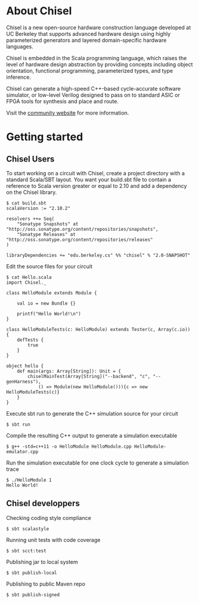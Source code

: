 About Chisel
============

Chisel is a new open-source hardware construction language developed
at UC Berkeley that supports advanced hardware design using highly
parameterized generators and layered domain-specific hardware languages.

Chisel is embedded in the Scala programming language, which raises the level
of hardware design abstraction by providing concepts including object
orientation, functional programming, parameterized types, and type inference.

Chisel can generate a high-speed C++-based cycle-accurate software simulator,
or low-level Verilog designed to pass on to standard ASIC or FPGA tools
for synthesis and place and route.

Visit the [community website](http://chisel.eecs.berkeley.edu/) for more
information.

Getting started
===============

Chisel Users
------------

To start working on a circuit with Chisel, create a project directory
with a standard Scala/SBT layout. You want your build.sbt file to
contain a reference to Scala version greater or equal to 2.10 and
add a dependency on the Chisel library.

    $ cat build.sbt
    scalaVersion := "2.10.2"

    resolvers ++= Seq(
        "Sonatype Snapshots" at "http://oss.sonatype.org/content/repositories/snapshots",
        "Sonatype Releases" at "http://oss.sonatype.org/content/repositories/releases"
    )

    libraryDependencies += "edu.berkeley.cs" %% "chisel" % "2.0-SNAPSHOT"

Edit the source files for your circuit

    $ cat Hello.scala
    import Chisel._

    class HelloModule extends Module {

        val io = new Bundle {}

        printf("Hello World!\n")
    }

    class HelloModuleTests(c: HelloModule) extends Tester(c, Array(c.io)) {
        defTests {
            true
        }
    }

    object hello {
        def main(args: Array[String]): Unit = {
            chiselMainTest(Array[String]("--backend", "c", "--genHarness"),
                () => Module(new HelloModule())){c => new HelloModuleTests(c)}
        }
    }

Execute sbt run to generate the C++ simulation source for your circuit

    $ sbt run

Compile the resulting C++ output to generate a simulation executable

    $ g++ -std=c++11 -o HelloModule HelloModule.cpp HelloModule-emulator.cpp

Run the simulation executable for one clock cycle to generate a simulation trace

    $ ./HelloModule 1
    Hello World!


Chisel developpers
------------------

Checking coding style compliance

    $ sbt scalastyle

Running unit tests with code coverage

    $ sbt scct:test

Publishing jar to local system

    $ sbt publish-local

Publishing to public Maven repo

    $ sbt publish-signed
